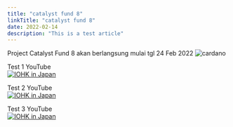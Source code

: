 ```yaml
---
title: "catalyst fund 8"
linkTitle: "catalyst fund 8"
date: 2022-02-14
description: "This is a test article"
---
```


Project Catalyst Fund 8 akan berlangsung mulai tgl 24 Feb 2022
![cardano](https://analyticsinsight.b-cdn.net/wp-content/uploads/2022/02/cardano-ada-front.jpeg)

Test 1 YouTube <br>
[![IOHK in Japan](https://ucarecdn.com/42202016-98e7-4e94-bba9-780c88ad235b/)](https://www.youtube.com/watch?v=AzPRR89Qdlk)

Test 2 YouTube <br>
[![IOHK in Japan](https://ucarecdn.com/42202016-98e7-4e94-bba9-780c88ad235b/)](https://www.youtube.com/watch?v=AzPRR89Qdlk-Y "IOHK in Japan")

Test 3 YouTube <br>
[![IOHK in Japan](https://img.youtube.com/vi/AzPRR89Qdlk-Y/0.jpg)](https://youtu.be/AzPRR89Qdlk?t=10s "IOHK in Japan")
